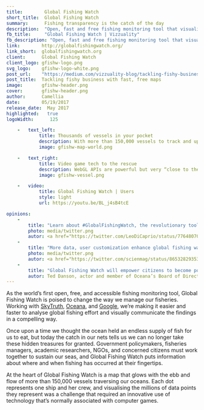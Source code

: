 ```yaml
---
title:        Global Fishing Watch
short_title:  Global Fishing Watch
summary:      Fishing transparency is the catch of the day
description:  "Open, fast and free fishing monitoring tool that visualises global fishing activity"
fb_title:     "Global Fishing Watch | Vizzuality"
fb_description: "Open, fast and free fishing monitoring tool that visualises global fishing activity"
link:        http://globalfishingwatch.org/
link_short:  globalfishingwatch.org
client:      Global Fishing Watch
client_logo: gfishw-logo.png
svg_logo:    gfishw-logo-white.png
post_url:    "https://medium.com/vizzuality-blog/tackling-fishy-business-with-fast-free-maps-c587f2d32b26"
post_title:  Tackling fishy business with fast, free maps
image:       gfishw-header.png
cover:       gfishw-header.png
author:      Camellia
date:        05/19/2017
release_date:  May 2017           
highlighted:   true
logoWidth:      125

    -   text_left:
            title: Thousands of vessels in your pocket
            description: With more than 150,000 vessels to track and up to 100,000 data points being rendered at the same time, we knew we’d have to use technology that’s capable of supporting both fast performance and instant user interaction feedback. Skytruth delivers the data as highly efficient binary vector tiles, where points are clustered both in time and spatially. We take this tileset and use it with WebGL, a technology that allows websites to tap into the power of the graphics processing units (GPUs) inside our computers and phones. This makes it possible to display a vast number of vessel points in a highly performant way, particularly on mobile.
            image: gfishw-map-world.png

    -   text_right:
            title: Video game tech to the rescue
            description: WebGL APIs are powerful but very “close to the metal”, so we chose to use an engine called Pixi.js that abstracts away the complexity of WebGL APIs (shaders). Pixi.js is typically used for 2D games, but it works perfectly for Global Fishing Watch. Specifically, the map layers use Pixi's highly optimised ParticlesRenderer, usually used for rendering effects such as smoke and explosions. Pixi.js, along with React and Redux, allows us to have expressive and maintainable code without sacrificing any performance.
            image: gfishw-vessel.png

    -   video:
            title: Global Fishing Watch | Users
            style: light 
            url: https://youtu.be/BL_j4sB4tcE

opinions:
    -
        title: "Learn about #GlobalFishingWatch, the revolutionary tool making global fishing activity transparent: <a href='http://www.globalfishingwatch.org/'>globalfishingwatch.org</a> #OurOcean"
        photo: media/twitter.png
        autor: <a href="https://twitter.com/LeoDiCaprio/status/776480701130633217">Leonardo DiCaprio, environmental activist and actor</a>
    -
        title: "More data, user customization enhance global fishing watch platform in beta release 2.0 <a href='https://scienmag.com/more-data-user-customization-enhance-global-fishing-watch-platform-in-beta-release-2-0/'>scienmag.com</a>"
        photo: media/twitter.png
        autor: <a href="https://twitter.com/scienmag/status/865328293536555009">Science</a>        
    -
        title: "Global Fishing Watch will empower citizens to become powerful advocates for our ocean."
        autor: Ted Danson, actor and member of Oceana’s Board of Directors.
---
```

As the world’s first open, free, and accessible fishing monitoring tool, Global Fishing Watch is poised to change the way we manage our fisheries. Working with <a href='https://skytruth.org/'>SkyTruth</a>, <a href='http://oceana.org/'>Oceana</a>, and <a href='https://environment.google/projects/fishing-watch/'>Google</a>, we’re making it easier and faster to analyse global fishing effort and visually communicate the findings in a compelling way.

Once upon a time we thought the ocean held an endless supply of fish for us to eat, but today the catch in our nets tells us we can no longer take these hidden treasures for granted. Government policymakers, fisheries managers, academic researchers, NGOs, and concerned citizens must work together to sustain our seas, and Global Fishing Watch puts information about where and when fishing has occurred at their fingertips. 

At the heart of Global Fishing Watch is a map that glows with the ebb and flow of more than 150,000 vessels traversing our oceans. Each dot represents one ship and her crew, and visualising the millions of data points they represent was a challenge that required an innovative use of technology that’s normally associated with computer games.  
